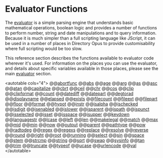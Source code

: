 # Evaluator Functions

The [evaluator](evaluator/RAEDME.md) is a simple parsing engine that understands basic mathematical operations, boolean logic and provides a number of functions to perform number, string and date manipulations and to query information. Because it is much simpler than a full scripting language like JScript, it can be used in a number of places in Directory Opus to provide customisability where full scripting would be too slow.

This reference section describes the functions available to evaluator code wherever it's used. For information on the places you can use the evaluator, and details about specific variables available in those places, please see the main [evaluator](/Manual/evaluator/RAEDME.md) section.

\<autotable cols="4"\> @@[abortfunc](/Manual/reference/evaluator/abortfunc.md) @@[abs](/Manual/reference/evaluator/abs.md) @@[age](/Manual/reference/evaluator/age.md) @@[arg](/Manual/reference/evaluator/arg.md) @@[as](/Manual/reference/evaluator/as.md) @@[asc](/Manual/reference/evaluator/asc.md) @@[atan](/Manual/reference/evaluator/atan.md) @@[capitalize](/Manual/reference/evaluator/capitalize.md) @@[cbrt](/Manual/reference/evaluator/cbrt.md) @@[ceil](/Manual/reference/evaluator/ceil.md) @@[chr](/Manual/reference/evaluator/chr.md) @@[cos](/Manual/reference/evaluator/cos.md) @@[clip](/Manual/reference/evaluator/clip.md) @@[clipformat](/Manual/reference/evaluator/clipformat.md) @@[count](/Manual/reference/evaluator/count.md) @@[datediff](/Manual/reference/evaluator/datediff.md) @@[datepart](/Manual/reference/evaluator/datepart.md) @@[degtorad](/Manual/reference/evaluator/degtorad.md) @@[displayname](/Manual/reference/evaluator/displayname.md) @@[elapsed](/Manual/reference/evaluator/elapsed.md) @@[exists](/Manual/reference/evaluator/exists.md) @@[filecount](/Manual/reference/evaluator/filecount.md) @@[fileext](/Manual/reference/evaluator/fileext.md) @@[filepart](/Manual/reference/evaluator/filepart.md) @@[floor](/Manual/reference/evaluator/floor.md) @@[format](/Manual/reference/evaluator/format.md) @@[hypot](/Manual/reference/evaluator/hypot.md) @@[instr](/Manual/reference/evaluator/instr.md) @@[isalpha](/Manual/reference/evaluator/isalpha.md) @@[ischecked](/Manual/reference/evaluator/ischecked.md) @@[isdigit](/Manual/reference/evaluator/isdigit.md) @@[isenabled](/Manual/reference/evaluator/isenabled.md) @@[islower](/Manual/reference/evaluator/islower.md) @@[isparent](/Manual/reference/evaluator/isparent.md) @@[ispath](/Manual/reference/evaluator/ispath.md) @@[ispunct](/Manual/reference/evaluator/ispunct.md) @@[isselected](/Manual/reference/evaluator/isselected.md) @@[isset](/Manual/reference/evaluator/isset.md) @@[isspace](/Manual/reference/evaluator/isspace.md) @@[isupper](/Manual/reference/evaluator/isupper.md) @@[keydown](/Manual/reference/evaluator/keydown.md) @@[languagestr](/Manual/reference/evaluator/languagestr.md) @@[lcase](/Manual/reference/evaluator/lcase.md) @@[left](/Manual/reference/evaluator/left.md) @@[len](/Manual/reference/evaluator/len.md) @@[makelegal](/Manual/reference/evaluator/makelegal.md) @@[match](/Manual/reference/evaluator/match.md) @@[max](/Manual/reference/evaluator/max.md) @@[mid](/Manual/reference/evaluator/mid.md) @@[min](/Manual/reference/evaluator/min.md) @@[now](/Manual/reference/evaluator/now.md) @@[output](/Manual/reference/evaluator/output.md) @@[parent](/Manual/reference/evaluator/parent.md) @@[pathtype](/Manual/reference/evaluator/pathtype.md) @@[pow](/Manual/reference/evaluator/pow.md) @@[radtodeg](/Manual/reference/evaluator/radtodeg.md) @@[regex](/Manual/reference/evaluator/regex.md) @@[regexs](/Manual/reference/evaluator/regexs.md) @@[replace](/Manual/reference/evaluator/replace.md) @@[resolve](/Manual/reference/evaluator/resolve.md) @@[reverse](/Manual/reference/evaluator/reverse.md) @@[round](/Manual/reference/evaluator/round.md) @@[right](/Manual/reference/evaluator/right.md) @@[root](/Manual/reference/evaluator/root.md) @@[running](/Manual/reference/evaluator/running.md) @@[select](/Manual/reference/evaluator/select.md) @@[sin](/Manual/reference/evaluator/sin.md) @@[space](/Manual/reference/evaluator/space.md) @@[stem](/Manual/reference/evaluator/stem.md) @@[strcmp](/Manual/reference/evaluator/strcmp.md) @@[string](/Manual/reference/evaluator/string.md) @@[sqrt](/Manual/reference/evaluator/sqrt.md) @@[swap](/Manual/reference/evaluator/swap.md) @@[sysinfo](/Manual/reference/evaluator/sysinfo.md) @@[tan](/Manual/reference/evaluator/tan.md) @@[trim](/Manual/reference/evaluator/trim.md) @@[truncate](/Manual/reference/evaluator/truncate.md) @@[typeof](/Manual/reference/evaluator/typeof.md) @@[ucase](/Manual/reference/evaluator/ucase.md) @@[urlencode](/Manual/reference/evaluator/urlencode.md) @@[val](/Manual/reference/evaluator/val.md) \</autotable\>

